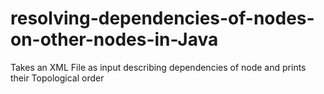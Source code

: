 # resolving-dependencies-of-nodes-on-other-nodes-in-Java
Takes an XML File as input describing dependencies of node and prints their Topological order
